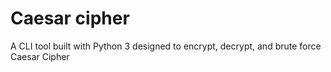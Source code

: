 # Caesar cipher
 A CLI tool built with Python 3 designed to encrypt, decrypt, and brute force Caesar Cipher
